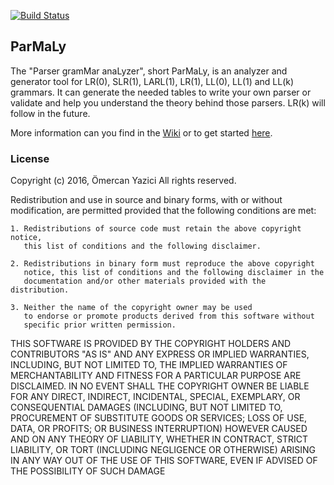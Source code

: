[![Build Status](https://travis-ci.org/PearCoding/ParMaLy.svg?branch=master)](https://travis-ci.org/PearCoding/ParMaLy)

## ParMaLy

The "Parser gramMar anaLyzer", short ParMaLy, is an analyzer and generator tool for LR(0), SLR(1), LARL(1), LR(1), LL(0), LL(1) and LL(k) grammars. It can generate the needed tables to write your own parser or validate and help you understand the theory behind those parsers. LR(k) will follow in the future. 

More information can you find in the [Wiki](https://github.com/PearCoding/ParMaLy/wiki/Home)
or to get started [here](https://github.com/PearCoding/ParMaLy/wiki/Getting-Started).

### License

Copyright (c) 2016, Ömercan Yazici <omercan AT pearcoding.eu>
All rights reserved.

Redistribution and use in source and binary forms, with or without modification,
are permitted provided that the following conditions are met:

    1. Redistributions of source code must retain the above copyright notice,
       this list of conditions and the following disclaimer.

    2. Redistributions in binary form must reproduce the above copyright
       notice, this list of conditions and the following disclaimer in the
       documentation and/or other materials provided with the distribution.

    3. Neither the name of the copyright owner may be used
       to endorse or promote products derived from this software without
       specific prior written permission.

THIS SOFTWARE IS PROVIDED BY THE COPYRIGHT HOLDERS AND CONTRIBUTORS "AS IS" AND
ANY EXPRESS OR IMPLIED WARRANTIES, INCLUDING, BUT NOT LIMITED TO, THE IMPLIED
WARRANTIES OF MERCHANTABILITY AND FITNESS FOR A PARTICULAR PURPOSE ARE
DISCLAIMED. IN NO EVENT SHALL THE COPYRIGHT OWNER BE LIABLE FOR
ANY DIRECT, INDIRECT, INCIDENTAL, SPECIAL, EXEMPLARY, OR CONSEQUENTIAL DAMAGES
(INCLUDING, BUT NOT LIMITED TO, PROCUREMENT OF SUBSTITUTE GOODS OR SERVICES;
LOSS OF USE, DATA, OR PROFITS; OR BUSINESS INTERRUPTION) HOWEVER CAUSED AND ON
ANY THEORY OF LIABILITY, WHETHER IN CONTRACT, STRICT LIABILITY, OR TORT
(INCLUDING NEGLIGENCE OR OTHERWISE) ARISING IN ANY WAY OUT OF THE USE OF THIS
SOFTWARE, EVEN IF ADVISED OF THE POSSIBILITY OF SUCH DAMAGE
 
